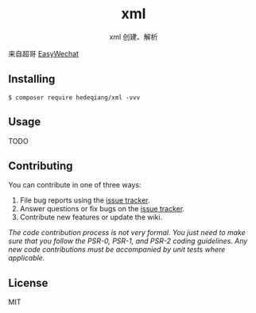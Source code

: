<h1 align="center"> xml </h1>

<p align="center"> xml 创建、解析 </p>

来自超哥 [EasyWechat](https://github.com/overtrue/wechat)

## Installing

```shell
$ composer require hedeqiang/xml -vvv
```

## Usage

TODO

## Contributing

You can contribute in one of three ways:

1. File bug reports using the [issue tracker](https://github.com/hedeqiang/xml/issues).
2. Answer questions or fix bugs on the [issue tracker](https://github.com/hedeqiang/xml/issues).
3. Contribute new features or update the wiki.

_The code contribution process is not very formal. You just need to make sure that you follow the PSR-0, PSR-1, and PSR-2 coding guidelines. Any new code contributions must be accompanied by unit tests where applicable._

## License

MIT
